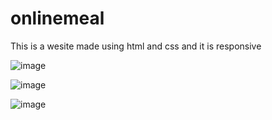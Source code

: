 # onlinemeal
This is a wesite made using html and css and it is responsive 

![image](https://github.com/user-attachments/assets/e8c5ab47-32d1-4f09-9ff3-ad1ce168b41b)

![image](https://github.com/user-attachments/assets/ad19d29f-b308-4bee-b925-0e706ec64295)

![image](https://github.com/user-attachments/assets/d8ae4c61-e426-443e-b5b1-2a8137eafa9d)
